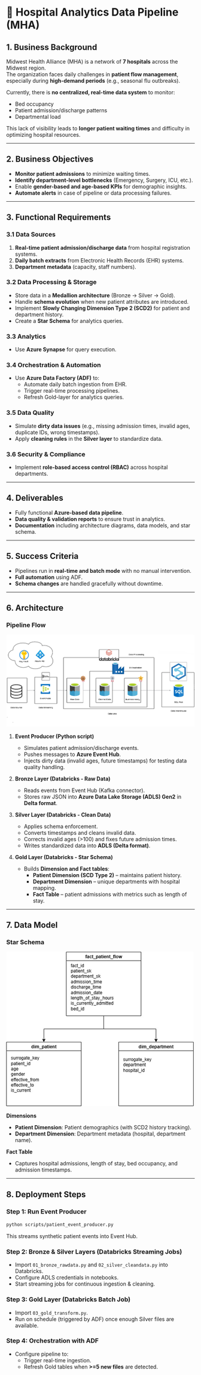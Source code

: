 # 🏥 Hospital Analytics Data Pipeline (MHA)

## 1. Business Background  
Midwest Health Alliance (MHA) is a network of **7 hospitals** across the Midwest region.  
The organization faces daily challenges in **patient flow management**, especially during **high-demand periods** (e.g., seasonal flu outbreaks).  

Currently, there is **no centralized, real-time data system** to monitor:  
- Bed occupancy  
- Patient admission/discharge patterns  
- Departmental load  

This lack of visibility leads to **longer patient waiting times** and difficulty in optimizing hospital resources.

---

## 2. Business Objectives  
- **Monitor patient admissions** to minimize waiting times.  
- **Identify department-level bottlenecks** (Emergency, Surgery, ICU, etc.).  
- Enable **gender-based and age-based KPIs** for demographic insights.  
- **Automate alerts** in case of pipeline or data processing failures.  

---

## 3. Functional Requirements  

### 3.1 Data Sources  
1. **Real-time patient admission/discharge data** from hospital registration systems.  
2. **Daily batch extracts** from Electronic Health Records (EHR) systems.  
3. **Department metadata** (capacity, staff numbers).  

### 3.2 Data Processing & Storage  
- Store data in a **Medallion architecture** (Bronze → Silver → Gold).  
- Handle **schema evolution** when new patient attributes are introduced.  
- Implement **Slowly Changing Dimension Type 2 (SCD2)** for patient and department history.  
- Create a **Star Schema** for analytics queries.  

### 3.3 Analytics  
- Use **Azure Synapse** for query execution.  

### 3.4 Orchestration & Automation  
- Use **Azure Data Factory (ADF)** to:  
  - Automate daily batch ingestion from EHR.  
  - Trigger real-time processing pipelines.  
  - Refresh Gold-layer for analytics queries.  

### 3.5 Data Quality  
- Simulate **dirty data issues** (e.g., missing admission times, invalid ages, duplicate IDs, wrong timestamps).  
- Apply **cleaning rules** in the **Silver layer** to standardize data.  

### 3.6 Security & Compliance  
- Implement **role-based access control (RBAC)** across hospital departments.  

---

## 4. Deliverables  
- Fully functional **Azure-based data pipeline**.  
- **Data quality & validation reports** to ensure trust in analytics.  
- **Documentation** including architecture diagrams, data models, and star schema.  

---

## 5. Success Criteria  
- Pipelines run in **real-time and batch mode** with no manual intervention.  
- **Full automation** using ADF.  
- **Schema changes** are handled gracefully without downtime.  

---

## 6. Architecture  

### Pipeline Flow  
![Pipeline Architecture](./assets/arch_diag.jpg)

1. **Event Producer (Python script)**  
   - Simulates patient admission/discharge events.  
   - Pushes messages to **Azure Event Hub**.  
   - Injects dirty data (invalid ages, future timestamps) for testing data quality handling.  

2. **Bronze Layer (Databricks - Raw Data)**  
   - Reads events from Event Hub (Kafka connector).  
   - Stores raw JSON into **Azure Data Lake Storage (ADLS) Gen2** in **Delta format**.  

3. **Silver Layer (Databricks - Clean Data)**  
   - Applies schema enforcement.  
   - Converts timestamps and cleans invalid data.  
   - Corrects invalid ages (>100) and fixes future admission times.  
   - Writes standardized data into **ADLS (Delta format)**.  

4. **Gold Layer (Databricks - Star Schema)**  
   - Builds **Dimension and Fact tables**:  
     - **Patient Dimension (SCD Type 2)** – maintains patient history.  
     - **Department Dimension** – unique departments with hospital mapping.  
     - **Fact Table** – patient admissions with metrics such as length of stay.  

---

## 7. Data Model  

### Star Schema  
![Star Schema](./assets/healthcare-starschema.jpg)

**Dimensions**  
- **Patient Dimension**: Patient demographics (with SCD2 history tracking).  
- **Department Dimension**: Department metadata (hospital, department name).  

**Fact Table**  
- Captures hospital admissions, length of stay, bed occupancy, and admission timestamps.  

---

## 8. Deployment Steps  

### Step 1: Run Event Producer  
```bash
python scripts/patient_event_producer.py
```
This streams synthetic patient events into Event Hub.

### Step 2: Bronze & Silver Layers (Databricks Streaming Jobs)
- Import `01_bronze_rawdata.py` and `02_silver_cleandata.py` into Databricks.  
- Configure ADLS credentials in notebooks.  
- Start streaming jobs for continuous ingestion & cleaning.  

### Step 3: Gold Layer (Databricks Batch Job)
- Import `03_gold_transform.py`.  
- Run on schedule (triggered by ADF) once enough Silver files are available.  

### Step 4: Orchestration with ADF
- Configure pipeline to:  
  - Trigger real-time ingestion.  
  - Refresh Gold tables when **>=5 new files** are detected.  
